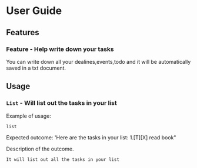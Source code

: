 # User Guide

## Features 

### Feature - Help write down your tasks

You can write down all your dealines,events,todo and it will be automatically saved in a txt document. 



## Usage

### `List` - Will list out the tasks in your list


Example of usage: 

`list`

Expected outcome:
'Here are the tasks in your list:
1.[T][X] read book"

Description of the outcome.

```
It will list out all the tasks in your list
```
